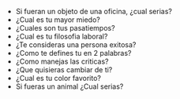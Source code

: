 * Si fueran un objeto de una oficina, ¿cual serias?
* ¿Cual es tu mayor miedo?
* ¿Cuales son tus pasatiempos?
* ¿Cual es tu filosofia laboral?
* ¿Te consideras una persona exitosa?
* ¿Como te defines tu en 2 palabras?
* ¿Como manejas las criticas?
* ¿Que quisieras cambiar de ti?
* ¿Cual es tu color favorito?
* Si fueras un animal ¿Cual serias?
